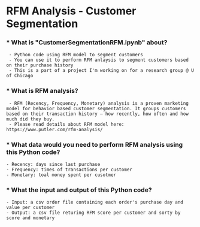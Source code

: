 # RFM Analysis - Customer Segmentation
### * What is "CustomerSegmentationRFM.ipynb" about?
	 - Python code using RFM model to segment customers
	 - You can use it to perform RFM anlaysis to segment customers based on their purchase history
     - This is a part of a project I'm working on for a research group @ U of Chicago 
### * What is RFM analysis?
     - RFM (Recency, Frequency, Monetary) analysis is a proven marketing model for behavior based customer segmentation. It groups customers based on their transaction history – how recently, how often and how much did they buy.
     - Please read details about RFM model here: https://www.putler.com/rfm-analysis/
### * What data would you need to perform RFM analysis using this Python code?
	- Recency: days since last purchase
	- Frequency: times of transactions per customer
	- Monetary: toal money spent per cusotmer 
### * What the input and output of this Python code?	
	- Input: a csv order file containing each order's purchase day and value per customer
	- Output: a csv file returing RFM score per customer and sorty by score and monetary
    